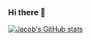 ### Hi there 👋

[![Jacob's GitHub stats](https://github-readme-stats.vercel.app/api?username=JBDavisson&theme=tokyonight)](https://github.com/JBDavisson/github-readme-stats)

<!--
**JBDavisson/JBDavisson** is a ✨ _special_ ✨ repository because its `README.md` (this file) appears on your GitHub profile.

Here are some ideas to get you started:

- 🔭 I’m currently working on ...
- 🌱 I’m currently learning ...
- 👯 I’m looking to collaborate on ...
- 🤔 I’m looking for help with ...
- 💬 Ask me about ...
- 📫 How to reach me: ...
- 😄 Pronouns: ...
- ⚡ Fun fact: ...
-->
